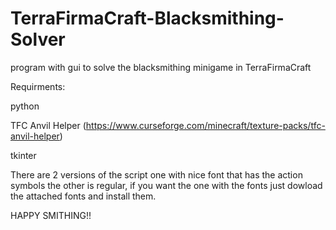 # TerraFirmaCraft-Blacksmithing-Solver
program with gui to solve the blacksmithing minigame in TerraFirmaCraft

Requirments:

python

TFC Anvil Helper (https://www.curseforge.com/minecraft/texture-packs/tfc-anvil-helper)

tkinter


There are 2 versions of the script one with nice font that has the action symbols the other is regular, if you want the one with the fonts just dowload the attached fonts and install them. 


HAPPY SMITHING!!
